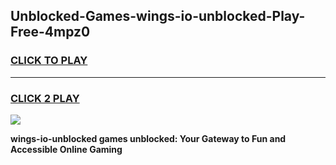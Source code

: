 
## Unblocked-Games-wings-io-unblocked-Play-Free-4mpz0
<h3>
<a href="https://premium76.site?title=wings-io-unblocked&ref=12A">CLICK TO PLAY</a></h3>
<hr>

<h3>
<a href="https://premium76.site?title=wings-io-unblocked&ref=12A">CLICK 2 PLAY</a>
  
</h3>

<a href="https://premium76.site?title=wings-io-unblocked&ref=12A"><img src="https://clearcache.store/games.png"></a>


**wings-io-unblocked games unblocked: Your Gateway to Fun and Accessible Online Gaming**
